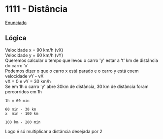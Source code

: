 # 1111 - Distância
[Enunciado](https://www.beecrowd.com.br/repository/UOJ_1016.html)

## Lógica
Velocidade x = 90 km/h (vX)  
Velocidade y = 60 km/h (vY)  
Queremos calcular o tempo que levou o carro 'y' estar a 't' km de distância do carro 'x'  
Podemos dizer o que o carro x está parado e o carro y está coem velocidade vY - vX  
vX = 0 e vY = 30 km/h  
Se em 1h o carro 'y' abre 30km de distância, 30 km de distância foram percorridos em 1h  
```
1h = 60 min

60 min - 30 km
x  min - 100 km

100 km - 200 min
```
Logo é só multiplicar a distância desejada por 2